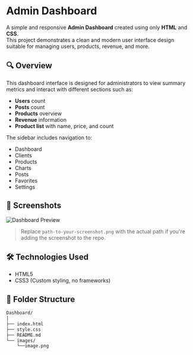 # Admin Dashboard

A simple and responsive **Admin Dashboard** created using only **HTML** and **CSS**.  
This project demonstrates a clean and modern user interface design suitable for managing users, products, revenue, and more.

## 🔍 Overview

This dashboard interface is designed for administrators to view summary metrics and interact with different sections such as:

- **Users** count
- **Posts** count
- **Products** overview
- **Revenue** information
- **Product list** with name, price, and count

The sidebar includes navigation to:
- Dashboard
- Clients
- Products
- Charts
- Posts
- Favorites
- Settings

## 📸 Screenshots

![Dashboard Preview](./path-to-your-screenshot.png)

> Replace `path-to-your-screenshot.png` with the actual path if you're adding the screenshot to the repo.

## 🛠 Technologies Used

- HTML5
- CSS3 (Custom styling, no frameworks)

## 📁 Folder Structure

```bash
Dashboard/
│
├── index.html
├── style.css
├── README.md
└── images/
    └──image.png 
       
